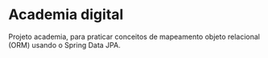 # Academia digital

Projeto academia, para praticar conceitos de mapeamento objeto relacional (ORM) usando o Spring Data JPA.